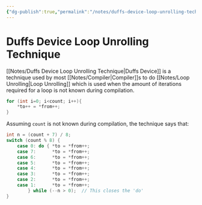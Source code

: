 ```yaml
---
{"dg-publish":true,"permalink":"/notes/duffs-device-loop-unrolling-technique/"}
---
```




# Duffs Device Loop Unrolling Technique
[[Notes/Duffs Device Loop Unrolling Technique\|Duffs Device]] is a technique used by most [[Notes/Compiler\|Compiler]]s to do [[Notes/Loop Unrolling\|Loop Unrolling]] which is used when the amount of iterations required for a loop is not known during compilation.

```c
for (int i=0; i<count; i++){
	*to++ = *from++;
}
```

Assuming `count` is not known during compilation, the technique says that:

```c
int n = (count + 7) / 8;
switch (count % 8) {
	case 0: do { *to = *from++;
	case 7:      *to = *from++;
	case 6:      *to = *from++;
	case 5:      *to = *from++;
	case 4:      *to = *from++;
	case 3:      *to = *from++;
	case 2:      *to = *from++;
	case 1:      *to = *from++;
		} while (--n > 0);  // This closes the 'do'
}
```
